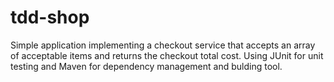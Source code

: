 # tdd-shop

Simple application implementing a checkout service that accepts an array of acceptable items and returns the checkout total cost. Using JUnit for unit testing and Maven for dependency management and bulding tool.
